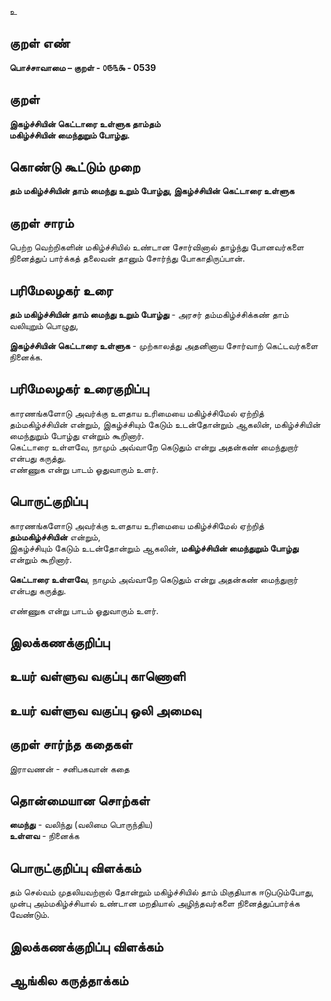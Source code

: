 உ

## குறள் எண் 

**பொச்சாவாமை  – குறள் - ௦௫௩௯ - 0539**  

## குறள் 

**இகழ்ச்சியின் கெட்டாரை உள்ளுக தாம்தம்  
மகிழ்ச்சியின் மைந்துறும் போழ்து.**

## கொண்டு கூட்டும் முறை

**தம் மகிழ்ச்சியின் தாம் மைந்து உறும் போழ்து, இகழ்ச்சியின் கெட்டாரை உள்ளுக** 

## குறள் சாரம் 

 பெற்ற வெற்றிகளின் மகிழ்ச்சியில் உண்டான சோர்வினால் தாழ்ந்து போனவர்களை நினைத்துப் பார்க்கத் தலைவன் தானும் சோர்ந்து போகாதிருப்பான்.   

## பரிமேலழகர் உரை

**தம் மகிழ்ச்சியின் தாம் மைந்து உறும் போழ்து** - அரசர் தம்மகிழ்ச்சிக்கண் தாம் வலியுறும் பொழுது,  

**இகழ்ச்சியின் கெட்டாரை உள்ளுக** - முற்காலத்து அதனினாய சோர்வாற் கெட்டவர்களை நினைக்க.   

## பரிமேலழகர் உரைகுறிப்பு   

காரணங்களோடு அவர்க்கு உளதாய உரிமையை மகிழ்ச்சிமேல் ஏற்றித் தம்மகிழ்ச்சியின் என்றும், இகழ்ச்சியும் கேடும் உடன்தோன்றும் ஆகலின், மகிழ்ச்சியின் மைந்துறும் போழ்து என்றும் கூறினார்.  
கெட்டாரை உள்ளவே, நாமும் அவ்வாறே கெடுதும் என்று அதன்கண் மைந்துறார் என்பது கருத்து.  
எண்ணுக என்று பாடம் ஓதுவாரும் உளர்.  

## பொருட்குறிப்பு 

காரணங்களோடு அவர்க்கு உளதாய உரிமையை மகிழ்ச்சிமேல் ஏற்றித் **தம்மகிழ்ச்சியின்** என்றும்,  
இகழ்ச்சியும் கேடும் உடன்தோன்றும் ஆகலின், **மகிழ்ச்சியின் மைந்துறும் போழ்து** என்றும் கூறினார்.  

**கெட்டாரை உள்ளவே**, நாமும் அவ்வாறே கெடுதும் என்று அதன்கண் மைந்துறார் என்பது கருத்து.  

எண்ணுக என்று பாடம் ஓதுவாரும் உளர்.  

## இலக்கணக்குறிப்பு  


## உயர் வள்ளுவ வகுப்பு காணொளி


## உயர் வள்ளுவ வகுப்பு ஒலி அமைவு 

 
## குறள் சார்ந்த கதைகள் 

இராவணன் - சனிபகவான் கதை   

## தொன்மையான சொற்கள்

**மைந்து** - வலிந்து (வலிமை பொருந்திய)     
**உள்ளவ** - நினைக்க   

## பொருட்குறிப்பு விளக்கம்

தம் செல்வம் முதலியவற்றால் தோன்றும் மகிழ்ச்சியில் தாம் மிகுதியாக ஈடுபடும்போது,  
முன்பு அம்மகிழ்ச்சியால் உண்டான மறதியால் அழிந்தவர்களை நினைத்துப்பார்க்க வேண்டும்.

## இலக்கணக்குறிப்பு விளக்கம்


## ஆங்கில கருத்தாக்கம் 


